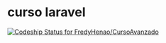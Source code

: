 # curso laravel
[![Codeship Status for FredyHenao/CursoAvanzado](https://app.codeship.com/projects/14bef9e0-0deb-0135-2a04-1af97965a0f5/status?branch=master)](https://ap.codeship.com/projects/215791)